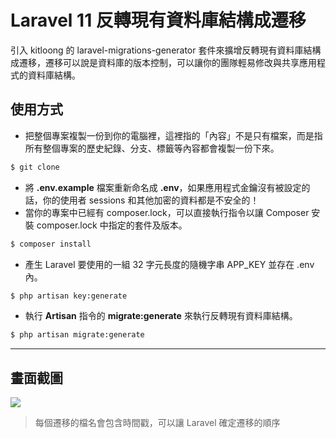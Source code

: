 # Laravel 11 反轉現有資料庫結構成遷移

引入 kitloong 的 laravel-migrations-generator 套件來擴增反轉現有資料庫結構成遷移，遷移可以說是資料庫的版本控制，可以讓你的團隊輕易修改與共享應用程式的資料庫結構。

## 使用方式
- 把整個專案複製一份到你的電腦裡，這裡指的「內容」不是只有檔案，而是指所有整個專案的歷史紀錄、分支、標籤等內容都會複製一份下來。
```sh
$ git clone
```
- 將 __.env.example__ 檔案重新命名成 __.env__，如果應用程式金鑰沒有被設定的話，你的使用者 sessions 和其他加密的資料都是不安全的！
- 當你的專案中已經有 composer.lock，可以直接執行指令以讓 Composer 安裝 composer.lock 中指定的套件及版本。
```sh
$ composer install
```
- 產生 Laravel 要使用的一組 32 字元長度的隨機字串 APP_KEY 並存在 .env 內。
```sh
$ php artisan key:generate
```
- 執行 __Artisan__ 指令的 __migrate:generate__ 來執行反轉現有資料庫結構。
```sh
$ php artisan migrate:generate
```

----

## 畫面截圖
![](https://i.imgur.com/ftnqNP2.png)
> 每個遷移的檔名會包含時間戳，可以讓 Laravel 確定遷移的順序
